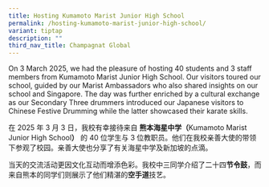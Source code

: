 ```yaml
---
title: Hosting Kumamoto Marist Junior High School
permalink: /hosting-kumamoto-marist-junior-high-school/
variant: tiptap
description: ""
third_nav_title: Champagnat Global
---
```

<p>On 3 March 2025, we had the pleasure of hosting 40 students and 3 staff
members from Kumamoto Marist Junior High School. Our visitors toured our
school, guided by our Marist Ambassadors who also shared insights on our
school and Singapore. The day was further enriched by a cultural exchange
as our Secondary Three drummers introduced our Japanese visitors to Chinese
Festive Drumming while the latter showcased their karate skills.&nbsp;&nbsp;&nbsp;</p>
<p></p>
<p>在 2025 年 3 月 3 日，我校有幸接待来自 <strong>熊本海星中学（</strong>Kumamoto Marist Junior
High School<strong>）</strong> 的 40 位学生与 3 位教职员。他们在我校亲善大使的带领下参观了校园。亲善大使也分享了有关海星中学及新加坡的点滴。</p>
<p>当天的交流活动更因文化互动而增添色彩。我校中三同学介绍了二十四<strong>节令鼓</strong>，而来自熊本的同学们则展示了他们精湛的<strong>空手道</strong>技艺。</p>